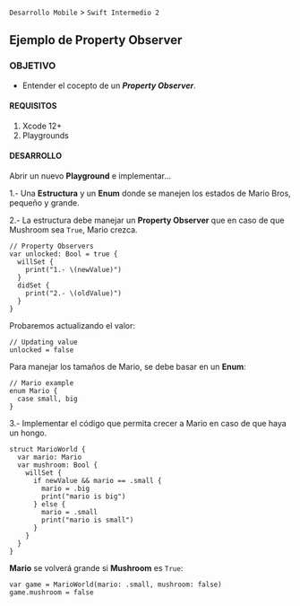 `Desarrollo Mobile` > `Swift Intermedio 2`

## Ejemplo de Property Observer

### OBJETIVO

- Entender el cocepto de un **_Property Observer_**.

#### REQUISITOS

1. Xcode 12+
2. Playgrounds

#### DESARROLLO

Abrir un nuevo **Playground** e implementar…

1.- Una **Estructura** y un **Enum** donde se manejen los estados de Mario Bros, pequeño y grande.

2.- La estructura debe manejar un **Property Observer** que en caso de que Mushroom sea `True`, Mario crezca.

```
// Property Observers
var unlocked: Bool = true {
  willSet {
    print("1.- \(newValue)")
  }
  didSet {
    print("2.- \(oldValue)")
  }
}
```

Probaremos actualizando el valor:

```
// Updating value
unlocked = false
```

Para manejar los tamaños de Mario, se debe basar en un **Enum**:

```
// Mario example
enum Mario {
  case small, big
}
```

3.- Implementar el código que permita crecer a Mario en caso de que haya un hongo.

```
struct MarioWorld {
  var mario: Mario
  var mushroom: Bool {
    willSet {
      if newValue && mario == .small {
        mario = .big
        print("mario is big")
      } else {
        mario = .small
        print("mario is small")
      }
    }
  }
}
```

**Mario** se volverá grande si **Mushroom** es `True`:

```
var game = MarioWorld(mario: .small, mushroom: false)
game.mushroom = false
```

